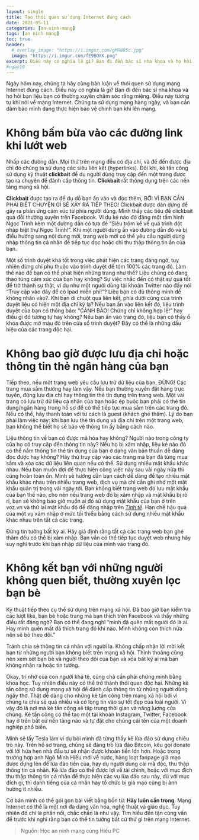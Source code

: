 ```yaml
---
layout: single
title: Tạo thói quen sử dụng Internet đúng cách
date: 2021-05-11
categories: [an-ninh-mang]
tags: [an ninh mạng]
toc: true
header:
  # overlay_image: "https://i.imgur.com/gMRN85c.jpg"
  image: "https://i.imgur.com/fE9BOXK.png"
excerpt: Điều này có nghĩa là gì? Bạn đi đến bác sĩ nha khoa và họ hỏi bạn liệu bạn có thường xuyên chăm sóc răng miệng. Điều này tương tự khi nói về mạng Internet. Chúng ta sử dụng mạng hàng ngày, và bạn cần đảm bảo mình đang thực hiện bảo vệ chính bạn khi lên mạng.
#ngay10
---
```


Ngày hôm nay, chúng ta hãy cùng bàn luận về thói quen sử dụng mạng Internet đúng cách. Điều này có nghĩa là gì? Bạn đi đến bác sĩ nha khoa và họ hỏi bạn liệu bạn có thường xuyên chăm sóc răng miệng. Điều này tương tự khi nói về mạng Internet. Chúng ta sử dụng mạng hàng ngày, và bạn cần đảm bảo mình đang thực hiện bảo vệ chính bạn khi lên mạng.

# Không bấm bừa vào các đường link khi lướt web
Nhấp các đường dẫn. Mọi thứ trên mạng đều có địa chỉ, và để đến được địa chỉ đó chúng ta sử dụng các siêu liên kết (hyperlinks). Đôi khi, kẻ tấn công sử dụng kỹ thuật **clickbait** để dụ người dùng truy cập đến một trang được tạo ra chuyên để đánh cắp thông tin. **Clickbait** rất thông dụng trên các nền tảng mạng xã hội.

**Clickbait** được tạo ra để dụ dỗ bạn ấn vào và đọc thêm, BỞI VÌ BẠN CẦN PHẢI BIẾT CHUYỆN GÌ SẼ XẢY RA TIẾP THEO! Clickbait được dàn dựng để gây ra phản ứng cảm xúc từ phía người dùng. Mình thấy các tiêu đề clickbait quá đỗi thường xuyên trên Facebook. Ví dụ kẻ nào đó đăng một tấm hình Ngọc Trinh kèm một đường dẫn có tựa đề “Siêu trộm kể về quá trình đột nhập biệt thự Ngọc Trinh!”. Khi một người dùng ấn vào đường dẫn đó và bị điều hướng sang nội dung mới, trang web mới có thể yêu cầu người dùng nhập thông tin cá nhân để tiếp tục đọc hoặc chỉ thu thập thông tin ẩn của bạn.

Một số trình duyệt khá tốt trong việc phát hiện các trang đáng ngờ, tuy nhiên đừng chỉ phụ thuộc vào trình duyệt để tóm 100% các trang đó. Làm thế nào để bạn có thể phát hiện những trang như thế? Liệu chúng có đang thao túng cảm xúc của bạn hay không? Sự việc nhắc đến có thật sự quá tốt để trở thành sự thật, ví dụ như một người dùng tài khoản Twitter nào đấy nói “Truy cập vào đây để có Ipad miễn phí!”? Liệu bạn có đủ thông minh để không nhấn vào?. Khi bạn di chuột qua liên kết, phía dưới cùng của trình duyệt liệu có hiện một địa chỉ kỳ lạ? Nếu bạn ấn vào liên kết đó, liệu trình duyệt của bạn có thông báo: “CẢNH BÁO! Chứng chỉ không hợp lệ!” hay điều gì đó tương tự hay không? Nếu bạn ấn vào trang đó, liệu bạn có thấy ổ khóa được mở màu đỏ trên cửa sổ trình duyệt? Đây có thể là những dấu hiệu của các trang độc hại.

# Không bao giờ được lưu địa chỉ hoặc thông tin thẻ ngân hàng của bạn
Tiếp theo, nếu một trang web yêu cầu lưu trữ dữ liệu của bạn, ĐỪNG! Các trang mua sắm thường hay làm vậy. Nếu bạn thường xuyên đặt hàng trực tuyến, đừng lưu địa chỉ hay thông tin thẻ tín dụng trên trang web. Một vài trang có lưu trữ dữ liệu cá nhân của bạn hoặc ép buộc bạn phải có thẻ tín dụng/ngân hàng trong hồ sơ để có thể tiếp tục mua sắm trên các trang đó. Nếu có thể, hãy thanh toán với tư cách là guest (khách ghé thăm). Lý do bạn phải làm việc này: khi bạn lưu thẻ tín dụng và địa chỉ trên một trang web, bạn không thể biết họ sẽ bảo vệ thông tin ấy bằng cách nào.

Liệu thông tin về bạn có được mã hóa hay không? Người nào trong công ty của họ có truy cập đến thông tin này? Nếu họ bị xâm nhập, liệu kẻ nào đó có thể nắm thông tin thẻ tín dụng của bạn ở dạng văn bản thuần dễ dàng đọc được hay không? Hãy thử truy cập vào các trang mà bạn đã từng mua sắm và xóa các dữ liệu liên quan nếu có thể.
Sử dụng nhiều mật khẩu khác nhau. Nếu bạn muốn đợi để thực hiện công việc này sau vài ngày nữa thì cũng hoàn toàn ổn. Mình sẽ hướng dẫn bạn cách dễ dàng để tạo nhiều mật khẩu khác nhau trên nhiều trang web, dịch vụ mà chỉ cần ghi nhớ một mật khẩu quản trị trong vài ngày tới. Bạn không biết trang web đó lưu mật khẩu của bạn thế nào, cho nên nếu trang web đó bị xâm nhập và mật khẩu bị rò rỉ, bạn sẽ không bao giờ muốn ai đó sử dụng mật khẩu của bạn ở trên voz.vn và thử lại mật khấu đó để đăng nhập trên *[Tinh tế](https://tinhte.vn/)*. Hạn chế hậu quả của một vụ xâm nhập ở mức tối thiểu bằng cách sử dụng nhiều mật khẩu khác nhau trên tất cả các trang.

Đừng tin tưởng bất kỳ ai. Hãy giả định rằng tất cả các trang web bạn ghé thăm đều có thể bị xâm nhập. Bạn vẫn có thể tiếp tục duyệt web nhưng hãy suy nghĩ trước khi bạn nhập dữ liệu của mình vào trang đó.

# Không kết bạn với những người không quen biết, thường xuyên lọc bạn bè
Kỹ thuật tiếp theo cụ thể sử dụng trên mạng xã hội. Đã bao giờ bạn kiểm tra các lượt like, bạn bè hoặc trang mà bạn thích trên Facebook và thấy những điều rất đáng ngờ? Bạn có thể đang nghĩ “mình đã quên mất người đó là ai. Hay mình quên mất đã thích trang đó khi nào. Mình không còn thích nữa nên sẽ bỏ theo dõi.”

Tránh chia sẻ thông tin cá nhân với người lạ. Không chấp nhận lời mời kết bạn từ những người bạn không biết trên mạng xã hội. Thỉnh thoảng cũng nên xem xét bạn bè và người theo dõi của bạn và xóa bất kỳ ai mà bạn không nhận ra hoặc tin tưởng.

Okay, trí nhớ của con người khá tệ, cũng chả cần phải chứng minh bằng khoa học. Tuy nhiên điều này có thể trở thành thói quen độc hại. Những kẻ tấn công sử dụng mạng xã hội để đánh cắp thông tin từ những người dùng ngây thơ. Thật dễ dàng cho những kẻ tấn công trên mạng xã hội bởi vì chúng ta chia sẻ quá nhiều và có lòng tin vào sự tốt đẹp của loài người. Vì vậy đó là nơi mà kẻ tấn công sẽ tập trung thời gian và năng lượng của chúng. Kẻ tấn công có thể tạo một tài khoản Instagram, Twitter, Facebook hay ở trên bất cứ nền tảng nào và tự đặt cho chúng cái tên của một doanh nghiệp phổ biến.

Mình sẽ lấy Tesla làm ví dụ bỏi mình đã từng thấy kẻ lừa đảo sử dụng chiêu trò này. Trên hồ sơ trang, chúng sẽ đăng  trò lừa đảo Bitcoin, kêu gọi donate với lời hứa hẹn nhà đầu tư sẽ nhận được khoản tiền lớn hơn. Hoặc trong trường hợp anh Ngô Minh Hiếu mới về nước, hàng loạt fanpage giả mạo được dựng lên để lừa đảo tiền của, hay dụ người dùng cài mã độc, thu thập thông tin cá nhân. Kẻ lừa đảo có thể được lợi về tài chính, hoặc với mục đích thu thập thông tin cá nhân để thực hiện các vụ lừa đảo sau này, dù với mục đích gì, thì danh tiếng của cá nhân hay tổ chức bị giả mạo cũng bị ảnh hưởng ít nhiều.

Cơ bản mình có thể gói gọn bài viết bằng bốn từ: **Hãy luôn cẩn trọng**. Mạng Internet có thể là một nơi đa dạng văn hóa, nghệ thuật và giáo dục. Tuy nhiên đó chỉ là phần nổi, chắc chắn là như vậy. Tìm hiểu đến tận cùng vấn đề trước khi nghĩ rằng bạn có thể tin tưởng bất cứ thứ gì trên mạng Internet.
>Nguồn: Học an ninh mạng cùng Hiếu PC